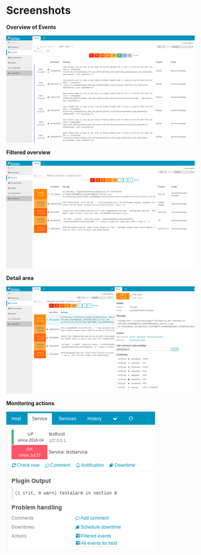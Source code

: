 Screenshots
===========

**Overview of Events**

![Screenshot](screenshots/overview.png)

**Filtered overview**

![Screenshot](screenshots/overview-filtered.png)

**Detail area**

![Screenshot](screenshots/overview-with-details.png)

**Monitoring actions**

![Screenshot](screenshots/monitoring-actions.png)
